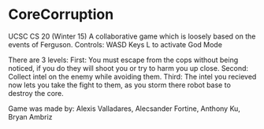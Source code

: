 # CoreCorruption
UCSC CS 20 (Winter 15) A collaborative game which is loosely based on the events of Ferguson.
Controls: WASD Keys
          L to activate God Mode

There are 3 levels:
          First: You must escape from the cops without being noticed, if you do they will shoot you or try to harm you up close.
          Second: Collect intel on the enemy while avoiding them.
          Third: The intel you recieved now lets you take the fight to them, as you storm there robot base to destroy the core.

Game was made by:
          Alexis Valladares,
          Alecsander Fortine,
          Anthony Ku,
          Bryan Ambriz
